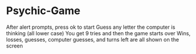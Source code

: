 # Psychic-Game
After alert prompts, press ok to start
Guess any letter the computer is thinking (all lower case)
You get 9 tries and then the game starts over
Wins, losses, guesses, computer guesses, and turns left are all shown on the screen
